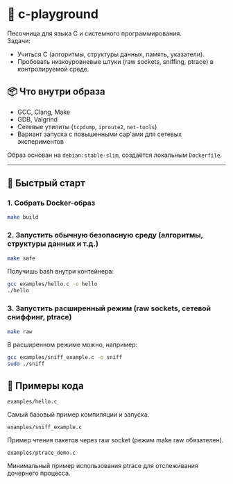 # 🧪 c-playground

Песочница для языка C и системного программирования.  
Задачи:
- Учиться C (алгоритмы, структуры данных, память, указатели).
- Пробовать низкоуровневые штуки (raw sockets, sniffing, ptrace) в контролируемой среде.

## 📦 Что внутри образа
- GCC, Clang, Make
- GDB, Valgrind
- Сетевые утилиты (`tcpdump`, `iproute2`, `net-tools`)
- Вариант запуска с повышенными cap'ами для сетевых экспериментов

Образ основан на `debian:stable-slim`, создаётся локальным `Dockerfile`.

---

## 🚀 Быстрый старт

### 1. Собрать Docker-образ
```bash
make build
```

### 2. Запустить обычную безопасную среду (алгоритмы, структуры данных и т.д.)
```bash
make safe
```

Получишь bash внутри контейнера:
```bash
gcc examples/hello.c -o hello
./hello
```

### 3. Запустить расширенный режим (raw sockets, сетевой сниффинг, ptrace)
```bash
make raw
```

В расширенном режиме можно, например:
```bash
gcc examples/sniff_example.c -o sniff
sudo ./sniff
```

## 📂 Примеры кода

```
examples/hello.c
```
Самый базовый пример компиляции и запуска.

```
examples/sniff_example.c
```
Пример чтения пакетов через raw socket (режим make raw обязателен).

```
examples/ptrace_demo.c
```
Минимальный пример использования ptrace для отслеживания дочернего процесса.



